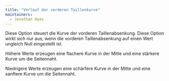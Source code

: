 ```yaml
---
title: "Verlauf der vorderen Taillenkurve"
maintainers:
  - Jonathan Haas
---
```


Diese Option steuert die Kurve der vorderen Taillenabsenkung. Diese Option wirkt sich nur aus, wenn die vorderen Taillenabsenkung auf einen Wert ungleich Null eingestellt ist.

Höhere Werte erzeugen eine flachere Kurve in der Mitte und eine stärkere Kurve um die Seitennaht.

Niedrigere Werte erzeugen eine schärfere Kurve in der Mitte und eine sanftere Kurve um die Seitennaht.



